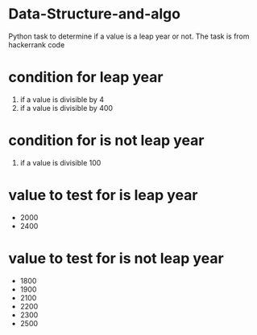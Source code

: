 # Data-Structure-and-algo
Python task to determine if a value is a leap year or not. The task is from hackerrank code 

# condition for leap year
1. if a value is divisible by 4
2. if a value is divisible by 400

# condition for is not leap year
1. if a value is divisible 100

# value to test for is leap year
- 2000
- 2400

# value to test for is not leap year
- 1800
- 1900
- 2100
- 2200
- 2300
- 2500

